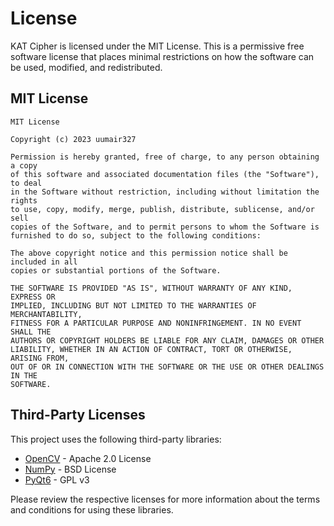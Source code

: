 # License

KAT Cipher is licensed under the MIT License. This is a permissive free software license that places minimal restrictions on how the software can be used, modified, and redistributed.

## MIT License

```
MIT License

Copyright (c) 2023 uumair327

Permission is hereby granted, free of charge, to any person obtaining a copy
of this software and associated documentation files (the "Software"), to deal
in the Software without restriction, including without limitation the rights
to use, copy, modify, merge, publish, distribute, sublicense, and/or sell
copies of the Software, and to permit persons to whom the Software is
furnished to do so, subject to the following conditions:

The above copyright notice and this permission notice shall be included in all
copies or substantial portions of the Software.

THE SOFTWARE IS PROVIDED "AS IS", WITHOUT WARRANTY OF ANY KIND, EXPRESS OR
IMPLIED, INCLUDING BUT NOT LIMITED TO THE WARRANTIES OF MERCHANTABILITY,
FITNESS FOR A PARTICULAR PURPOSE AND NONINFRINGEMENT. IN NO EVENT SHALL THE
AUTHORS OR COPYRIGHT HOLDERS BE LIABLE FOR ANY CLAIM, DAMAGES OR OTHER
LIABILITY, WHETHER IN AN ACTION OF CONTRACT, TORT OR OTHERWISE, ARISING FROM,
OUT OF OR IN CONNECTION WITH THE SOFTWARE OR THE USE OR OTHER DEALINGS IN THE
SOFTWARE.
```

## Third-Party Licenses

This project uses the following third-party libraries:

- [OpenCV](https://opencv.org/license/) - Apache 2.0 License
- [NumPy](https://numpy.org/license.html) - BSD License
- [PyQt6](https://www.riverbankcomputing.com/static/Docs/PyQt6/license.html) - GPL v3

Please review the respective licenses for more information about the terms and conditions for using these libraries.
